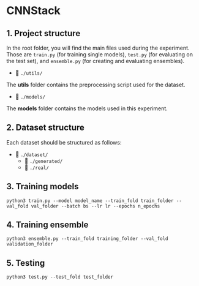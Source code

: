 # CNNStack

## 1. Project structure

In the root folder, you will find the main files used during the experiment. Those are `train.py` (for training single models), `test.py` (for evaluating on the test set), and `ensemble.py` (for creating and evaluating ensembles).

- :file_folder: `./utils/`

The **utils** folder contains the preprocessing script used for the dataset. 

- :file_folder: `./models/`

The **models** folder contains the models used in this experiment. 


## 2. Dataset structure
Each dataset should be structured as follows:
- :file_folder: `./dataset/`
  - :file_folder: `./generated/`
  - :file_folder: `./real/`
## 3. Training models
`python3 train.py --model model_name --train_fold train_folder --val_fold val_folder --batch bs --lr lr --epochs n_epochs`
## 4. Training ensemble
`python3 ensemble.py --train_fold training_folder --val_fold validation_folder`
## 5. Testing
`python3 test.py --test_fold test_folder`
